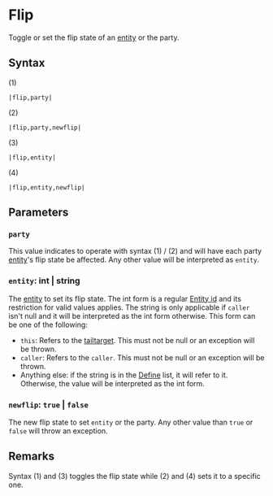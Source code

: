 # Flip

Toggle or set the flip state of an [entity](../../../Data%20format/Entity.md) or the party.

## Syntax

(1)

````
|flip,party|
````

(2)

````
|flip,party,newflip|
````

(3)

````
|flip,entity|
````

(4)

````
|flip,entity,newflip|
````

## Parameters

### `party`

This value indicates to operate with syntax (1) / (2) and will have each party [entity](../../../Data%20format/Entity.md)'s flip state be affected. Any other value will be interpreted as `entity`.

### `entity`: int | string

The [entity](../../../Data%20format/Entity.md) to set its flip state. The int form is a regular [Entity id](../Entity%20id.md) and its restriction for valid values applies. The string is only applicable if `caller` isn't null and it will be interpreted as the int form otherwise. This form can be one of the following:

* `this`: Refers to the [tailtarget](../../Notable%20local%20variable/tailtarget.md). This must not be null or an exception will be thrown.
* `caller`: Refers to the `caller`. This must not be null or an exception will be thrown.
* Anything else: if the string is in the [Define](Define.md) list, it will refer to it. Otherwise, the value will be interpreted as the int form.

### `newflip`: `true` | `false`

The new flip state to set `entity` or the party. Any other value than `true` or `false` will throw an exception.

## Remarks

Syntax (1) and (3) toggles the flip state while (2) and (4) sets it to a specific one.
